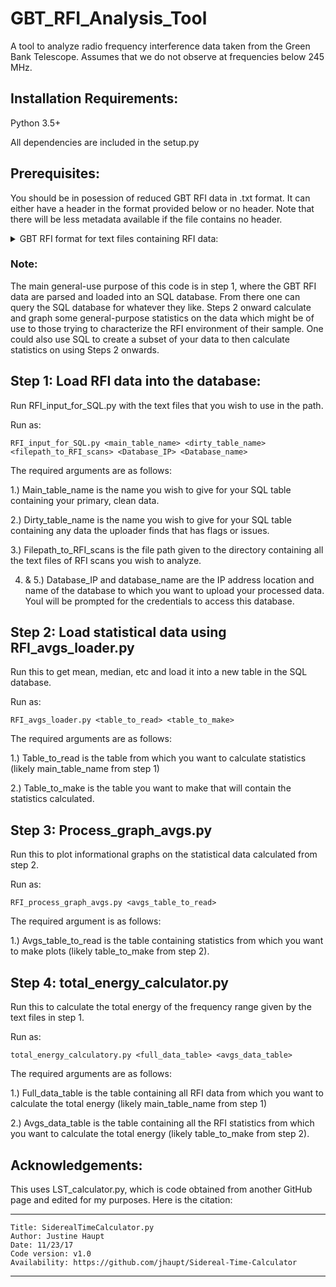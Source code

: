 # GBT_RFI_Analysis_Tool
A tool to analyze radio frequency interference data taken from the Green Bank Telescope. Assumes that we do not observe at frequencies below 245 MHz. 

## Installation Requirements:

Python 3.5+

All dependencies are included in the setup.py


## Prerequisites:

You should be in posession of reduced GBT RFI data in .txt format. It can either have a header in the format provided below or no header. Note that there will be less metadata available if the file contains no header. 

<details><summary> GBT RFI format for text files containing RFI data: </summary>



  ```
  ################ HEADER #################
  # projid: TRFI_141109_X1
  # date: 2014-11-09
  # utc (hrs):        11.989722
  # mjd:        56970.500
  # lst (hrs):        9.9072678
  # scan_numbers:        1
  # frontend: Rcvr8_10
  # feed:            1
  # polarization: I
  # backend: Spectrometer
  # number_IF_Windows:        4
  # exposure (sec):        354.27933
  # tsys (K):       24.6196
  # frequency_type: TOPO
  # frequency_resolution (MHz):       0.82164538
  # source: rfiscan2
  # azimuth (deg):        182.49776
  # elevation (deg):        44.516684
  # units: Jy
  ################   Data  ################
  # Window   Channel Frequency(MHz)  Intensity(Jy)
          1         2       7.630781            NaN
          1         3       7.631172            NaN
          1         4       7.631563            NaN
          1         5       7.631953            NaN
          1         6       7.632344            NaN
          1         7       7.632734            NaN
          1         8       7.633125            NaN
          1         9       7.633516            NaN
  ```
Where Intensity can be either a NaN or a float. 

</details> 

### Note: 

The main general-use purpose of this code is in step 1, where the GBT RFI data are parsed and loaded into an SQL database. From there one can query the SQL database for whatever they like. Steps 2 onward calculate and graph some general-purpose statistics on the data which might be of use to those trying to characterize the RFI environment of their sample. One could also use SQL to create a subset of your data to then calculate statistics on using Steps 2 onwards.

## Step 1: Load RFI data into the database: 

Run RFI_input_for_SQL.py with the text files that you wish to use in the path. 

Run as: 
```console
RFI_input_for_SQL.py <main_table_name> <dirty_table_name> <filepath_to_RFI_scans> <Database_IP> <Database_name>
```

The required arguments are as follows:

1.) Main_table_name is the name you wish to give for your SQL table containing your primary, clean data. 

2.) Dirty_table_name is the name you wish to give for your SQL table containing any data the uploader finds that has flags or issues.

3.) Filepath_to_RFI_scans is the file path given to the directory containing all the text files of RFI scans you wish to analyze.

4. & 5.) Database_IP and database_name are the IP address location and name of the database to which you want to upload your processed data. Youl will be prompted for the credentials to access this database. 


## Step 2: Load statistical data using RFI_avgs_loader.py

Run this to get mean, median, etc and load it into a new table in the SQL database. 

Run as: 
```console
RFI_avgs_loader.py <table_to_read> <table_to_make> 
```

The required arguments are as follows: 

1.) Table_to_read is the table from which you want to calculate statistics (likely main_table_name from step 1) 

2.) Table_to_make is the table you want to make that will contain the statistics calculated. 


## Step 3: Process_graph_avgs.py

Run this to plot informational graphs on the statistical data calculated from step 2. 

Run as: 
```console
RFI_process_graph_avgs.py <avgs_table_to_read>
```

The required argument is as follows:

1.) Avgs_table_to_read is the table containing statistics from which you want to make plots (likely table_to_make from step 2). 

## Step 4: total_energy_calculator.py

Run this to calculate the total energy of the frequency range given by the text files in step 1. 


Run as: 
```console
total_energy_calculatory.py <full_data_table> <avgs_data_table>
```

The required arguments are as follows: 

1.) Full_data_table is the table containing all RFI data from which you want to calculate the total energy (likely main_table_name from step 1) 

2.) Avgs_data_table is the table containing all the RFI statistics from which you want to calculate the total energy (likely table_to_make from step 2). 


## Acknowledgements:
This uses LST_calculator.py, which is code obtained from another GitHub page and edited for my purposes. Here is the citation:

***************************************************************************************
    Title: SiderealTimeCalculator.py
    Author: Justine Haupt
    Date: 11/23/17
    Code version: v1.0
    Availability: https://github.com/jhaupt/Sidereal-Time-Calculator

***************************************************************************************

